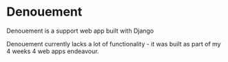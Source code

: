 # Denouement
Denouement is a support web app built with Django

Denouement currently lacks a lot of functionality - it was built as part of my 4 weeks 4 web apps endeavour.
